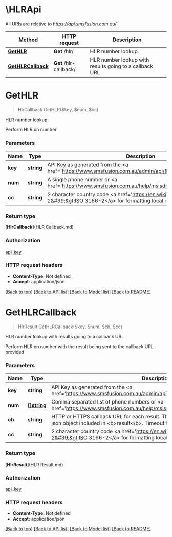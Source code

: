 # \HLRApi

All URIs are relative to *https://api.smsfusion.com.au/*

Method | HTTP request | Description
------------- | ------------- | -------------
[**GetHLR**](HLRApi.md#GetHLR) | **Get** /hlr/ | HLR number lookup
[**GetHLRCallback**](HLRApi.md#GetHLRCallback) | **Get** /hlr-callback/ | HLR number lookup with results going to a callback URL


# **GetHLR**
> HlrCallback GetHLR($key, $num, $cc)

HLR number lookup

Perform HLR on number


### Parameters

Name | Type | Description  | Notes
------------- | ------------- | ------------- | -------------
 **key** | **string**| API Key as generated from the &lt;a href&#x3D;&#39;https://www.smsfusion.com.au/admin/api/&#39;&gt;admin panel&lt;/a&gt; | 
 **num** | **string**| A single phone number or &lt;a href&#x3D;&#39;https://www.smsfusion.com.au/help/msisdn/&#39;&gt;MSDISDN&lt;/a&gt; | 
 **cc** | **string**| 2 character country code &lt;a href&#x3D;&#39;https://en.wikipedia.org/wiki/ISO_3166-2&#39;&gt;ISO 3166-2&lt;/a&gt; for formatting local numbers internationally | [optional] 

### Return type

[**HlrCallback**](HLR Callback.md)

### Authorization

[api_key](../README.md#api_key)

### HTTP request headers

 - **Content-Type**: Not defined
 - **Accept**: application/json

[[Back to top]](#) [[Back to API list]](../README.md#documentation-for-api-endpoints) [[Back to Model list]](../README.md#documentation-for-models) [[Back to README]](../README.md)

# **GetHLRCallback**
> HlrResult GetHLRCallback($key, $num, $cb, $cc)

HLR number lookup with results going to a callback URL

Perform HLR on number with the result being sent to the callback URL provided


### Parameters

Name | Type | Description  | Notes
------------- | ------------- | ------------- | -------------
 **key** | **string**| API Key as generated from the &lt;a href&#x3D;&#39;https://www.smsfusion.com.au/admin/api/&#39;&gt;admin panel&lt;/a&gt; | 
 **num** | [**[]string**](string.md)| Comma separated list of phone numbers or &lt;a href&#x3D;&#39;https://www.smsfusion.com.au/help/msisdn/&#39;&gt;MSDISDN&lt;/a&gt;&#39;s | 
 **cb** | **string**| HTTP or HTTPS callback URL for each result. The result will be sent as POST with a json object included in &lt;b&gt;result&lt;/b&gt;. Timeout for callbacks is set to 30 seconds | 
 **cc** | **string**| 2 character country code &lt;a href&#x3D;&#39;https://en.wikipedia.org/wiki/ISO_3166-2&#39;&gt;ISO 3166-2&lt;/a&gt; for formatting local numbers internationally | [optional] 

### Return type

[**HlrResult**](HLR Result.md)

### Authorization

[api_key](../README.md#api_key)

### HTTP request headers

 - **Content-Type**: Not defined
 - **Accept**: application/json

[[Back to top]](#) [[Back to API list]](../README.md#documentation-for-api-endpoints) [[Back to Model list]](../README.md#documentation-for-models) [[Back to README]](../README.md)

